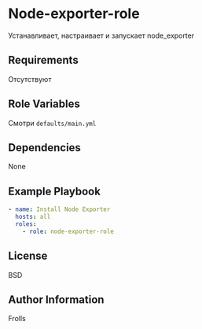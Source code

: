 Node-exporter-role
====================

Устанавливает, настраивает и запускает node_exporter

Requirements
------------

Отсутствуют

Role Variables
--------------

Смотри `defaults/main.yml`

Dependencies
------------

None

Example Playbook
----------------

```yml
- name: Install Node Exporter
  hosts: all
  roles:
    - role: node-exporter-role
```

License
-------

BSD

Author Information
------------------

Frolls

